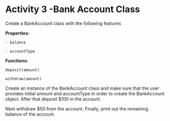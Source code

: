 
# Activity 3 -Bank Account Class

Create a BankAccount class with the following features 

**Properties:** 

```
- balance 

- accountType 
```

**Functions:**
```
deposit(amount) 

withdraw(amount) 
```
 

Create an instance of the BankAccount class and make sure that the user provides initial amount and accountType in order to create the BankAccount object. After that deposit $100 in the account.

Next withdraw $50 from the account. Finally, print out the remaining balance of the account. 